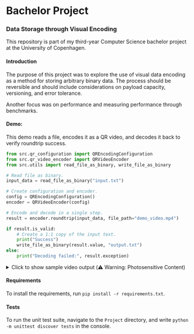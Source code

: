 # Bachelor Project

### Data Storage through Visual Encoding

This repository is part of my third-year Computer Science bachelor project at the University of Copenhagen.



#### Introduction

The purpose of this project was to explore the use of visual data encoding as a method for storing arbitrary
binary data. The process should be reversible and should include considerations on payload capacity, versioning, and error tolerance. 

Another focus was on performance and measuring performance through benchmarks.



#### Demo: 

This demo reads a file, encodes it as a QR video, and decodes it back to verify roundtrip success.

```python
from src.qr_configuration import QREncodingConfiguration
from src.qr_video_encoder import QRVideoEncoder
from src.utils import read_file_as_binary, write_file_as_binary

# Read file as binary.
input_data = read_file_as_binary("input.txt")

# Create configuration and encoder.
config = QREncodingConfiguration()
encoder = QRVideoEncoder(config)

# Encode and decode in a single step.
result = encoder.roundtrip(input_data, file_path="demo_video.mp4")

if result.is_valid:
    # Create a 1:1 copy of the input text.
    print("Success")
    write_file_as_binary(result.value, "output.txt")
else:
    print("Decoding failed:", result.exception)
```

<details>
  <summary>Click to show sample video output (⚠️ Warning: Photosensitive Content) </summary>
  <img src="/demo.gif" alt="Demo" />
</details>


#### Requirements

To install the requirements, run ```pip install -r requirements.txt```.


#### Tests
To run the unit test suite, navigate to the ```Project``` directory, and write ```python -m unittest discover tests``` in the console.
